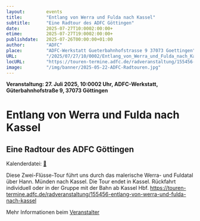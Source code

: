 ```yaml
---
layout:        events
title:         "Entlang von Werra und Fulda nach Kassel"
subtitle:      "Eine Radtour des ADFC Göttingen"
date:          2025-07-27T10:0002:00:00+
etime:         2025-07-27T19:0002:00:00+
publishdate:   2025-07-26T00:00:00+01:00
author:        "ADFC"
place:         "ADFC-Werkstatt Gueterbahnhofstrasse 9 37073 Goettingen"
URL:           "/2025/07/27/10/0002/Entlang_von_Werra_und_Fulda_nach_Kassel"
locURL:        "https://touren-termine.adfc.de/radveranstaltung/155456-entlang-von-werra-und-fulda-nach-kassel"
image:         "/img/banner/2025-05-22-ADFC-Radtouren.jpg"
---
```


**Veranstaltung: 27. Juli 2025, 10:0002 Uhr, ADFC-Werkstatt, Güterbahnhofstraße 9, 37073 Göttingen**

Entlang von Werra und Fulda nach Kassel
===========

Eine Radtour des ADFC Göttingen
-----------


Kalenderdatei: [📆](/ics/2025-07-27_10-0002_entlang_von_werra_und_fulda_nach_kassel.ics)

Diese Zwei-Flüsse-Tour führt uns durch das malerische Werra- und Fuldatal über Hann. Münden nach Kassel. Die Tour endet in Kassel. Rückfahrt individuell oder in der Gruppe mit der Bahn ab Kassel Hbf.
https://touren-termine.adfc.de/radveranstaltung/155456-entlang-von-werra-und-fulda-nach-kassel

Mehr Informationen beim [Veranstalter](https://touren-termine.adfc.de/radveranstaltung/155456-entlang-von-werra-und-fulda-nach-kassel)
